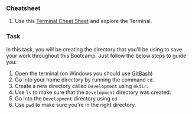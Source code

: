 ### Cheatsheet

1. Use this [Terminal Cheat Sheet](https://github.com/0nn0/terminal-mac-cheatsheet#english-version) and explore the Terminal.

### Task

In this task, you will be creating the directory that you'll be using to save your work throughout this Bootcamp. Just follow the below steps to guide you:

1. Open the terminal (on Windows you should use [GitBash](https://github.com/git-for-windows/git/releases/download/v2.26.2.windows.1/Git-2.26.2-64-bit.exe))
2. Go into your home directory by running the command `cd`.
3. Create a new directory called `Development` using `mkdir`.
4. Use `ls` to make sure that the `Development` directory was created.
5. Go into the `Development` directory using `cd`.
6. Use `pwd` to make sure you're in the right directory.

